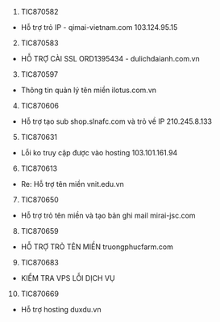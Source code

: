 1. TIC870582
- Hỗ trợ trỏ IP - qimai-vietnam.com 103.124.95.15

2. TIC870583
- HỖ TRỢ CÀI SSL ORD1395434 - dulichdaianh.com.vn

3. TIC870597

- Thông tin quản lý tên miền ilotus.com.vn
4. TIC870606
- Hỗ trợ tạo sub shop.slnafc.com và trỏ về IP 210.245.8.133

5. TIC870631
- Lỗi ko truy cập được vào hosting 103.101.161.94

6. TIC870613
- Re: Hỗ trợ tên miền vnit.edu.vn

7. TIC870650
- Hỗ trợ trỏ tên miền và tạo bản ghi mail mirai-jsc.com

8. TIC870659
- HỖ TRỢ TRỎ TÊN MIỀN truongphucfarm.com

9. TIC870683
- KIỂM TRA VPS LỖI DỊCH VỤ

10. TIC870669
- Hỗ trợ hosting duxdu.vn